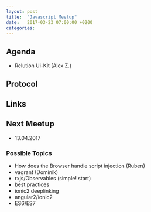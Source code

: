 ```yaml
---
layout: post
title:  "Javascript Meetup"
date:   2017-03-23 07:00:00 +0200
categories:
---
```


## Agenda

- Relution Ui-Kit (Alex Z.)

## Protocol

## Links

## Next Meetup

- 13.04.2017


### Possible Topics
- How does the Browser handle script injection (Ruben)
- vagrant (Dominik)
- rxjs/Observables (simple! start)
- best practices
- ionic2 deeplinking
- angular2/ionic2
- ES6/ES7
